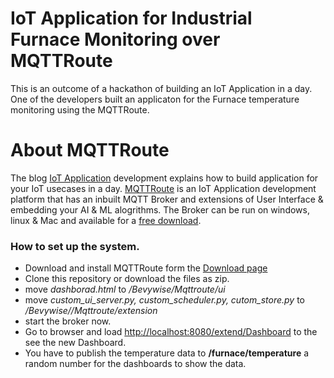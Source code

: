 # IoT Application for Industrial Furnace Monitoring over MQTTRoute

This is an outcome of a hackathon of building an IoT Application in a day.  One of the developers built an applicaton for the Furnace temperature monitoring using the MQTTRoute.

# About MQTTRoute 

The blog [IoT Application](https://www.bevywise.com/blog/iot-application-in-a-day/) development explains how to build application for your IoT usecases in a day.
[MQTTRoute](https://bevywise.com/mqtt-broker/) is an IoT Application development platform that has an inbuilt MQTT Broker and extensions of User Interface & embedding your AI & ML alogrithms. The Broker can be run on windows, linux & Mac and available for a [free download](https://bevywise.com/mqtt-broker/download.html).

### How to set up the system. 
* Download and install MQTTRoute form the [Download page](https://bevywise.com/mqtt-broker/download.html)
* Clone this repository or download the files as zip. 
* move *dashborad.html* to   */Bevywise/Mqttroute/ui*
* move *custom_ui_server.py, custom_scheduler.py, cutom_store.py* to */Bevywise//Mqttroute/extension*
* start the broker now.
* Go to browser and load [http://localhost:8080/extend/Dashboard](http://localhost:8080/extend/Dashboard) to the see the new Dashboard.
* You have to publish the temperature data to **/furnace/temperature** a random number for the dashboards to show the data.
